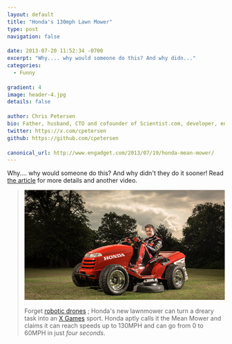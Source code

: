 ```yaml
---
layout: default
title: "Honda's 130mph Lawn Mower"
type: post
navigation: false

date: 2013-07-20 11:52:34 -0700
excerpt: "Why.... why would someone do this? And why didn..."
categories:
  - Funny

gradient: 4
image: header-4.jpg
details: false

author: Chris Petersen
bio: Father, husband, CTO and cofounder of Scientist.com, developer, entrepreneur and technologist.
twitter: https://x.com/cpetersen
github: https://github.com/cpetersen

canonical_url: http://www.engadget.com/2013/07/19/honda-mean-mower/
---
```



Why.... why would someone do this? And why didn't they do it sooner! Read  [the article](http://www.engadget.com/2013/07/19/honda-mean-mower/)  for more details and another video.

 >
 >
 >
 >
 >  [![Honda's Mean Mower can run up to 130MPH, make yardwork exciting](/assets/import/5e48d93de57a10e5fff5d514257b6455.jpg)](http://www.engadget.com/2013/07/19/honda-mean-mower/)
 >
 > Forget [robotic drones](http://www.engadget.com/2012/08/21/honda-miimo-robotic-lawn-mower/) ; Honda's new lawnmower can turn a dreary task into an [X Games](http://www.engadget.com/2009/08/17/x-games-3d-the-movie-debuts-august-21/) sport. Honda aptly calls it the Mean Mower and claims it can reach speeds up to 130MPH and can go from 0 to 60MPH in just *four seconds*.
 >
 >
 >
 >
